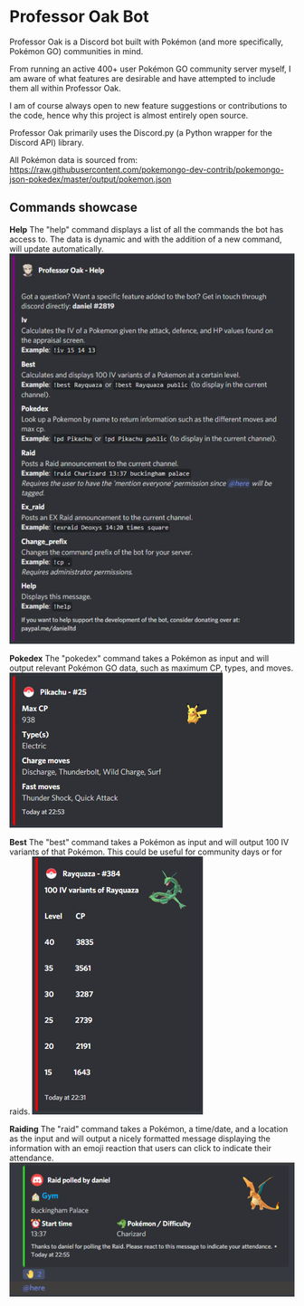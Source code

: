 # Professor Oak Bot

Professor Oak is a Discord bot built with Pokémon (and more specifically, Pokémon GO) communities in mind.

From running an active 400+ user Pokémon GO community server myself, I am aware of what features are desirable and have attempted to include them all within Professor Oak.

I am of course always open to new feature suggestions or contributions to the code, hence why this project is almost entirely open source.

Professor Oak primarily uses the Discord.py (a Python wrapper for the Discord API) library.

All Pokémon data is sourced from: https://raw.githubusercontent.com/pokemongo-dev-contrib/pokemongo-json-pokedex/master/output/pokemon.json

## Commands showcase

**Help**
The "help" command displays a list of all the commands the bot has access to. The data is dynamic and with the addition of a new command, will update automatically.
!["Help" command example](etc/images/embed_help_message.PNG)

**Pokedex**
The "pokedex" command takes a Pokémon as input and will output relevant Pokémon GO data, such as maximum CP, types, and moves.
!["Pokedex" command example](etc/images/embed_pokedex.PNG)

**Best**
The "best" command takes a Pokémon as input and will output 100 IV variants of that Pokémon. This could be useful for community days or for raids.
!["Best" command example](etc/images/embed_iv_variants.PNG)

**Raiding**
The "raid" command takes a Pokémon, a time/date, and a location as the input and will output a nicely formatted message displaying the information with an emoji reaction that users can click to indicate their attendance.
!["Raid" command example](etc/images/embed_raid.PNG)
